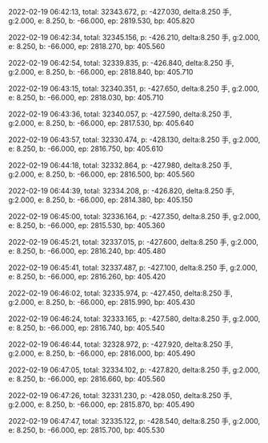 2022-02-19 06:42:13, total: 32343.672, p: -427.030, delta:8.250 手, g:2.000, e: 8.250, b: -66.000, ep: 2819.530, bp: 405.820

2022-02-19 06:42:34, total: 32345.156, p: -426.210, delta:8.250 手, g:2.000, e: 8.250, b: -66.000, ep: 2818.270, bp: 405.560

2022-02-19 06:42:54, total: 32339.835, p: -426.840, delta:8.250 手, g:2.000, e: 8.250, b: -66.000, ep: 2818.840, bp: 405.710

2022-02-19 06:43:15, total: 32340.351, p: -427.650, delta:8.250 手, g:2.000, e: 8.250, b: -66.000, ep: 2818.030, bp: 405.710

2022-02-19 06:43:36, total: 32340.057, p: -427.590, delta:8.250 手, g:2.000, e: 8.250, b: -66.000, ep: 2817.530, bp: 405.640

2022-02-19 06:43:57, total: 32330.474, p: -428.130, delta:8.250 手, g:2.000, e: 8.250, b: -66.000, ep: 2816.750, bp: 405.610

2022-02-19 06:44:18, total: 32332.864, p: -427.980, delta:8.250 手, g:2.000, e: 8.250, b: -66.000, ep: 2816.500, bp: 405.560

2022-02-19 06:44:39, total: 32334.208, p: -426.820, delta:8.250 手, g:2.000, e: 8.250, b: -66.000, ep: 2814.380, bp: 405.150

2022-02-19 06:45:00, total: 32336.164, p: -427.350, delta:8.250 手, g:2.000, e: 8.250, b: -66.000, ep: 2815.530, bp: 405.360

2022-02-19 06:45:21, total: 32337.015, p: -427.600, delta:8.250 手, g:2.000, e: 8.250, b: -66.000, ep: 2816.240, bp: 405.480

2022-02-19 06:45:41, total: 32337.487, p: -427.100, delta:8.250 手, g:2.000, e: 8.250, b: -66.000, ep: 2816.260, bp: 405.420

2022-02-19 06:46:02, total: 32335.974, p: -427.450, delta:8.250 手, g:2.000, e: 8.250, b: -66.000, ep: 2815.990, bp: 405.430

2022-02-19 06:46:24, total: 32333.165, p: -427.580, delta:8.250 手, g:2.000, e: 8.250, b: -66.000, ep: 2816.740, bp: 405.540

2022-02-19 06:46:44, total: 32328.972, p: -427.920, delta:8.250 手, g:2.000, e: 8.250, b: -66.000, ep: 2816.000, bp: 405.490

2022-02-19 06:47:05, total: 32334.102, p: -427.820, delta:8.250 手, g:2.000, e: 8.250, b: -66.000, ep: 2816.660, bp: 405.560

2022-02-19 06:47:26, total: 32331.230, p: -428.050, delta:8.250 手, g:2.000, e: 8.250, b: -66.000, ep: 2815.870, bp: 405.490

2022-02-19 06:47:47, total: 32335.122, p: -428.540, delta:8.250 手, g:2.000, e: 8.250, b: -66.000, ep: 2815.700, bp: 405.530